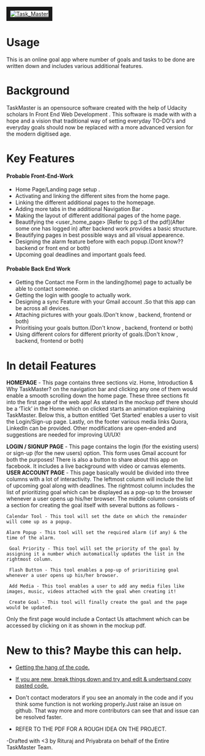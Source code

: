 <a href="https://imgbb.com/"><img src="https://image.ibb.co/kkGpRc/Task_Master.png" alt="Task_Master" border="10"></a>

<h1>Usage</h1>
 This is an online goal app where number of goals and tasks to be done are written down and includes various additional features. 

<h1>Background</h1>
  TaskMaster is an opensource software created with the help of Udacity scholars In Front End Web Development . This software is made with with a hope and a vision that traditional way of setting everyday TO-DO's and everyday goals should now be replaced with a more advanced version for the modern digitised age.
  
  <h1>Key Features</h1>
  
  
  <h4>Probable Front-End-Work</h4>
  
   - Home Page/Landing page setup . 
   - Activating and linking the different sites from the home page. 
   - Linking the different additional pages to the homepage.
   - Adding more tabs in the additional Navigation Bar .
   - Making the layout of different additional pages of the home page.
   - Beautifying the <user_home_page> [Refer to pg:3 of the pdf](After some one has logged in) after backend work provides a basic              structure.
   - Beautifying pages in best possible ways and all visual appearence.
   - Designing the alarm feature before with each popup.(Dont know??backend or front end or both)
   - Upcoming goal deadlines and important goals feed.
   
  <h4>Probable Back End Work</h4>
  
  - Getting the Contact me Form in the landing(home) page to actually be able to contact someone.
  - Getting the login with google to actually work.
  - Designing a sync Feature with your Gmail account .So that this app can be across all devices.
  - Attaching pictures with your goals.(Don't know , backend, frontend or both)
  - Prioritising your goals button.(Don't know , backend, frontend or both)
  - Using different colors for different priority of goals.(Don't know , backend, frontend or both)

<h1> In detail Features</h1>
<b>HOMEPAGE</b> - This page contains three sections viz. Home, Introduction & Why TaskMaster? on the navigation bar and clicking any one of them would enable a smooth scrolling down the home page. These three sections fit into the first page of the web app! As stated in the mockup pdf there should be a ‘Tick’ in the Home which on clicked starts an animation explaining TaskMaster. Below this, a button entitled ‘Get Started’ enables a user to visit the Login/Sign-up page. Lastly, on the footer various media links Quora, LinkedIn can be provided. 
Other modifications are open-ended and suggestions are needed for improving UI/UX!

<b>LOGIN / SIGNUP PAGE</b> - This page contains the login (for the existing users) or sign-up (for the new users) option. This form uses Gmail account for both the purposes! There is also a button to share about this app on facebook. It includes a live background with video or canvas elements. 
<b>USER ACCOUNT PAGE</b> - This page basically would be divided into three columns with a lot of interactivity. The leftmost column will include the list of upcoming goal along with deadlines. The rightmost column includes the list of prioritizing goal which can be displayed as a pop-up to the browser whenever a user opens up his/her browser. The middle column consists of a section for creating the goal itself with several buttons as follows - 
 
    Calendar Tool - This tool will set the date on which the remainder will come up as a popup.

    Alarm Popup - This tool will set the required alarm (if any) & the time of the alarm.

     Goal Priority - This tool will set the priority of the goal by assigning it a number which automatically updates the list in the        rightmost column.

     Flash Button - This tool enables a pop-up of prioritizing goal whenever a user opens up his/her browser.

     Add Media - This tool enables a user to add any media files like images, music, videos attached with the goal when creating it!

     Create Goal - This tool will finally create the goal and the page would be updated.
     
 Only the first page would include a Contact Us attachment which can be accessed by clicking on it as shown in the mockup pdf.


<h1>New to this? Maybe this can help.</h1> 
  
   - <a href="https://gist.github.com/Rajrox97/02e3b2e3c6ef8a356106b65ad02e183a">Getting the hang of the code.</a>
   - <a href="https://gist.github.com/Rajrox97/b028a7eff0ea0c0225b7d19b54a2adf6">If you are new, break things down and try and edit & undertsand copy pasted code.</a>
   - Don't contact moderators if you see an anomaly in the code and if you think some function is not working properly.Just raise an          issue on github. That way more and more contributors can see that and issue can be resolved faster.
    
 
   - REFER TO THE PDF FOR A ROUGH IDEA ON THE PROJECT.
   
   
   -Drafted with <3 by Rituraj and Priyabrata on behalf of the Entire TaskMaster Team.

